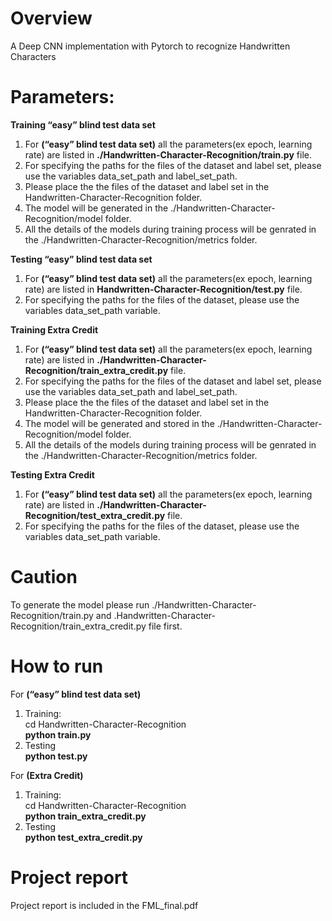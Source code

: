 # Overview
A Deep CNN implementation with Pytorch to recognize Handwritten Characters

# Parameters:
  <b>Training “easy” blind test data set</b>
  1. For <b>(“easy” blind test data set)</b> all the parameters(ex epoch, learning rate) are listed in <b>./Handwritten-Character-Recognition/train.py</b> file.
  2. For specifying the paths for the files of the dataset and label set, please use the variables data_set_path and            label_set_path.
  3. Please place the the files of the dataset and label set in the Handwritten-Character-Recognition folder.
  4. The model will be generated in the ./Handwritten-Character-Recognition/model folder.
  5. All the details of the models during training process will be genrated in the ./Handwritten-Character-Recognition/metrics folder.
  
  <b>Testing “easy” blind test data set</b>
  1. For <b>(“easy” blind test data set)</b> all the parameters(ex epoch, learning rate) are listed in <b>Handwritten-Character-Recognition/test.py</b> file.
  2. For specifying the paths for the files of the dataset, please use the variables data_set_path variable.
  
  <b>Training Extra Credit</b>
  1. For <b>(“easy” blind test data set)</b> all the parameters(ex epoch, learning rate) are listed in <b>./Handwritten-Character-Recognition/train_extra_credit.py</b> file.
  2. For specifying the paths for the files of the dataset and label set, please use the variables data_set_path and            label_set_path.
  3. Please place the the files of the dataset and label set in the Handwritten-Character-Recognition folder.
  4. The model will be generated and stored in the ./Handwritten-Character-Recognition/model folder.
  5. All the details of the models during training process will be genrated in the ./Handwritten-Character-Recognition/metrics folder.
  
  <b>Testing Extra Credit</b>
  1. For <b>(“easy” blind test data set)</b> all the parameters(ex epoch, learning rate) are listed in <b>./Handwritten-Character-Recognition/test_extra_credit.py</b> file.
  2. For specifying the paths for the files of the dataset, please use the variables data_set_path variable.
  
# Caution
  To generate the model please run ./Handwritten-Character-Recognition/train.py and .Handwritten-Character-Recognition/train_extra_credit.py file first.
  
# How to run 
  For <b>(“easy” blind test data set)</b>
  1. Training: <br/>
  cd Handwritten-Character-Recognition<br/>
  <b>python train.py</b>
  2. Testing <br/>
  <b>python test.py</b>
  
  For <b>(Extra Credit)</b>
  1. Training: <br/>
  cd Handwritten-Character-Recognition<br/>
  <b>python train_extra_credit.py</b>
  2. Testing <br/>
  <b>python test_extra_credit.py</b>
  
 # Project report
   Project report is included in the FML_final.pdf

